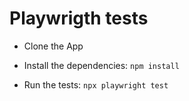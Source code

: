 # Playwrigth tests 

- Clone the App

- Install the dependencies: `npm install`

- Run the tests: `npx playwright test`

